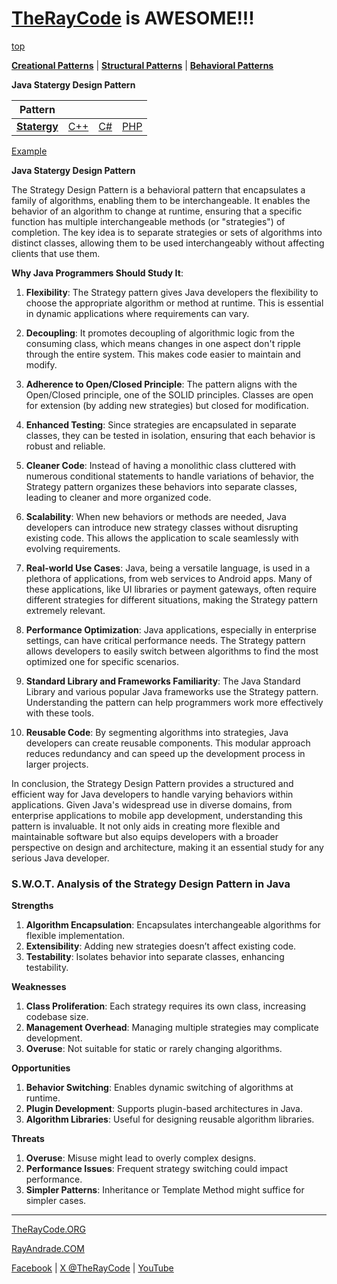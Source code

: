 # [TheRayCode](../../../README.md) is AWESOME!!!

[top](../README.md)

**[Creational Patterns](../../Creational/README.md)** | **[Structural Patterns](../../Structural/README.md)** | **[Behavioral Patterns](../README.md)**

**Java Statergy Design Pattern**

|Pattern|   |   |   |
|---|---|---|---|
| [**Statergy**](README.md) | [C++](../../../CPP/Behavioral/Statergy/README.md) | [C#](../../../Csharp/Behavioral/Statergy/README.md) | [PHP](../../../PHP/Behavioral/Statergy/README.md) |

[Example](Example/README.md)

**Java Statergy Design Pattern**

The Strategy Design Pattern is a behavioral pattern that encapsulates a family of algorithms, enabling them to be interchangeable. It enables the behavior of an algorithm to change at runtime, ensuring that a specific function has multiple interchangeable methods (or "strategies") of completion. The key idea is to separate strategies or sets of algorithms into distinct classes, allowing them to be used interchangeably without affecting clients that use them.

**Why Java Programmers Should Study It**:

1. **Flexibility**: The Strategy pattern gives Java developers the flexibility to choose the appropriate algorithm or method at runtime. This is essential in dynamic applications where requirements can vary.

2. **Decoupling**: It promotes decoupling of algorithmic logic from the consuming class, which means changes in one aspect don't ripple through the entire system. This makes code easier to maintain and modify.

3. **Adherence to Open/Closed Principle**: The pattern aligns with the Open/Closed principle, one of the SOLID principles. Classes are open for extension (by adding new strategies) but closed for modification.

4. **Enhanced Testing**: Since strategies are encapsulated in separate classes, they can be tested in isolation, ensuring that each behavior is robust and reliable.

5. **Cleaner Code**: Instead of having a monolithic class cluttered with numerous conditional statements to handle variations of behavior, the Strategy pattern organizes these behaviors into separate classes, leading to cleaner and more organized code.

6. **Scalability**: When new behaviors or methods are needed, Java developers can introduce new strategy classes without disrupting existing code. This allows the application to scale seamlessly with evolving requirements.

7. **Real-world Use Cases**: Java, being a versatile language, is used in a plethora of applications, from web services to Android apps. Many of these applications, like UI libraries or payment gateways, often require different strategies for different situations, making the Strategy pattern extremely relevant.

8. **Performance Optimization**: Java applications, especially in enterprise settings, can have critical performance needs. The Strategy pattern allows developers to easily switch between algorithms to find the most optimized one for specific scenarios.

9. **Standard Library and Frameworks Familiarity**: The Java Standard Library and various popular Java frameworks use the Strategy pattern. Understanding the pattern can help programmers work more effectively with these tools.

10. **Reusable Code**: By segmenting algorithms into strategies, Java developers can create reusable components. This modular approach reduces redundancy and can speed up the development process in larger projects.

In conclusion, the Strategy Design Pattern provides a structured and efficient way for Java developers to handle varying behaviors within applications. Given Java's widespread use in diverse domains, from enterprise applications to mobile app development, understanding this pattern is invaluable. It not only aids in creating more flexible and maintainable software but also equips developers with a broader perspective on design and architecture, making it an essential study for any serious Java developer.

### **S.W.O.T. Analysis of the Strategy Design Pattern in Java**

**Strengths**  
1. **Algorithm Encapsulation**: Encapsulates interchangeable algorithms for flexible implementation.  
2. **Extensibility**: Adding new strategies doesn’t affect existing code.  
3. **Testability**: Isolates behavior into separate classes, enhancing testability.

**Weaknesses**  
1. **Class Proliferation**: Each strategy requires its own class, increasing codebase size.  
2. **Management Overhead**: Managing multiple strategies may complicate development.  
3. **Overuse**: Not suitable for static or rarely changing algorithms.

**Opportunities**  
1. **Behavior Switching**: Enables dynamic switching of algorithms at runtime.  
2. **Plugin Development**: Supports plugin-based architectures in Java.  
3. **Algorithm Libraries**: Useful for designing reusable algorithm libraries.

**Threats**  
1. **Overuse**: Misuse might lead to overly complex designs.  
2. **Performance Issues**: Frequent strategy switching could impact performance.  
3. **Simpler Patterns**: Inheritance or Template Method might suffice for simpler cases.

---

[TheRayCode.ORG](https://www.TheRayCode.org)

[RayAndrade.COM](https://www.RayAndrade.com)

[Facebook](https://www.facebook.com/TheRayCode/) | [X @TheRayCode](https://www.x.com/TheRayCode/) | [YouTube](https://www.youtube.com/TheRayCode/)
